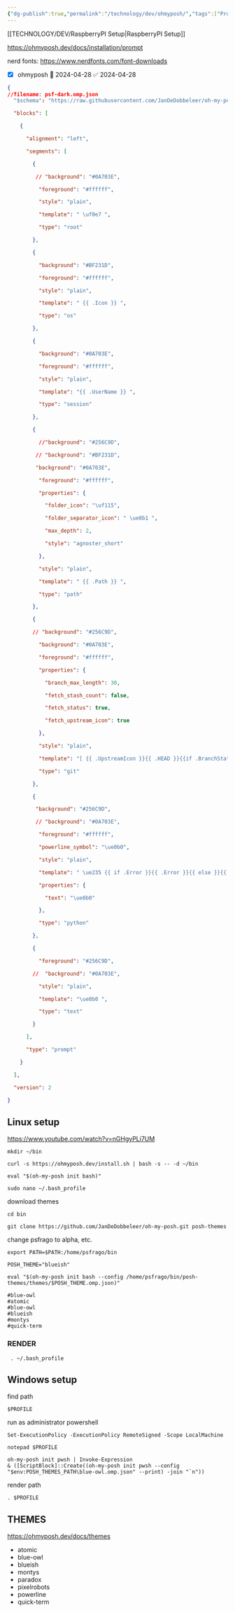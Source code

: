 ```yaml
---
{"dg-publish":true,"permalink":"/technology/dev/ohmyposh/","tags":["Projects","code"],"created":"2024-04-28 11:32:43 am","updated":"2024-04-28T11:32:50"}
---
```


[[TECHNOLOGY/DEV/RaspberryPI Setup\|RaspberryPI Setup]]

https://ohmyposh.dev/docs/installation/prompt

nerd fonts: https://www.nerdfonts.com/font-downloads

- [x] ohmyposh 🛫 2024-04-28 ✅ 2024-04-28

```json
{
//filename: psf-dark.omp.json
  "$schema": "https://raw.githubusercontent.com/JanDeDobbeleer/oh-my-posh/main/themes/schema.json",

  "blocks": [

    {

      "alignment": "left",

      "segments": [

        {

         // "background": "#0A703E",

          "foreground": "#ffffff",

          "style": "plain",

          "template": " \uf0e7 ",

          "type": "root"

        },

        {

          "background": "#BF231D",

          "foreground": "#ffffff",

          "style": "plain",

          "template": " {{ .Icon }} ",

          "type": "os"

        },

        {

          "background": "#0A703E",

          "foreground": "#ffffff",

          "style": "plain",

          "template": "{{ .UserName }} ",

          "type": "session"

        },

        {

          //"background": "#256C9D",

         // "background": "#BF231D",

         "background": "#0A703E",

          "foreground": "#ffffff",

          "properties": {

            "folder_icon": "\uf115",

            "folder_separator_icon": " \ue0b1 ",

            "max_depth": 2,

            "style": "agnoster_short"

          },

          "style": "plain",

          "template": " {{ .Path }} ",

          "type": "path"

        },

        {

        // "background": "#256C9D",

          "background": "#0A703E",

          "foreground": "#ffffff",

          "properties": {

            "branch_max_length": 30,

            "fetch_stash_count": false,

            "fetch_status": true,

            "fetch_upstream_icon": true

          },

          "style": "plain",

          "template": "[ {{ .UpstreamIcon }}{{ .HEAD }}{{if .BranchStatus }} {{ .BranchStatus }}{{ end }}{{ if .Working.Changed }} \uf044 {{ .Working.String }}{{ end }}{{ if and (.Working.Changed) (.Staging.Changed) }} |{{ end }}{{ if .Staging.Changed }} \uf046 {{ .Staging.String }}{{ end }}{{ if gt .StashCount 0 }} \ueb4b {{ .StashCount }}{{ end }} ]",

          "type": "git"

        },

        {

         "background": "#256C9D",

         // "background": "#0A703E",

          "foreground": "#ffffff",

          "powerline_symbol": "\ue0b0",

          "style": "plain",

          "template": " \ue235 {{ if .Error }}{{ .Error }}{{ else }}{{ if .Venv }}{{ .Venv }} {{ end }}{{ .Full }}{{ end }} ",

          "properties": {

            "text": "\ue0b0"

          },

          "type": "python"

        },

        {

          "foreground": "#256C9D",

        //  "background": "#0A703E",

          "style": "plain",

          "template": "\ue0b0 ",

          "type": "text"

        }

      ],

      "type": "prompt"

    }

  ],

  "version": 2

}
```

## Linux setup

https://www.youtube.com/watch?v=nGHgyPLi7UM

```
mkdir ~/bin
```

```
curl -s https://ohmyposh.dev/install.sh | bash -s -- -d ~/bin
```

```
eval "$(oh-my-posh init bash)"
```

```
sudo nano ~/.bash_profile
```

download themes

```
cd bin
```

```
git clone https://github.com/JanDeDobbeleer/oh-my-posh.git posh-themes
```

change psfrago to alpha, etc.
```
export PATH=$PATH:/home/psfrago/bin

POSH_THEME="blueish"

eval "$(oh-my-posh init bash --config /home/psfrago/bin/posh-themes/themes/$POSH_THEME.omp.json)"

#blue-owl
#atomic
#blue-owl
#blueish
#montys
#quick-term

```

### RENDER
```
 . ~/.bash_profile
```

## Windows setup


find path
```
$PROFILE
```

run as administrator powershell

```
Set-ExecutionPolicy -ExecutionPolicy RemoteSigned -Scope LocalMachine
```

```
notepad $PROFILE
```

```
oh-my-posh init pwsh | Invoke-Expression
& ([ScriptBlock]::Create((oh-my-posh init pwsh --config "$env:POSH_THEMES_PATH\blue-owl.omp.json" --print) -join "`n"))
```

render path
```
. $PROFILE
```
## THEMES
https://ohmyposh.dev/docs/themes

- atomic
- blue-owl
- blueish
- montys
- paradox
- pixelrobots
- powerline
- quick-term

